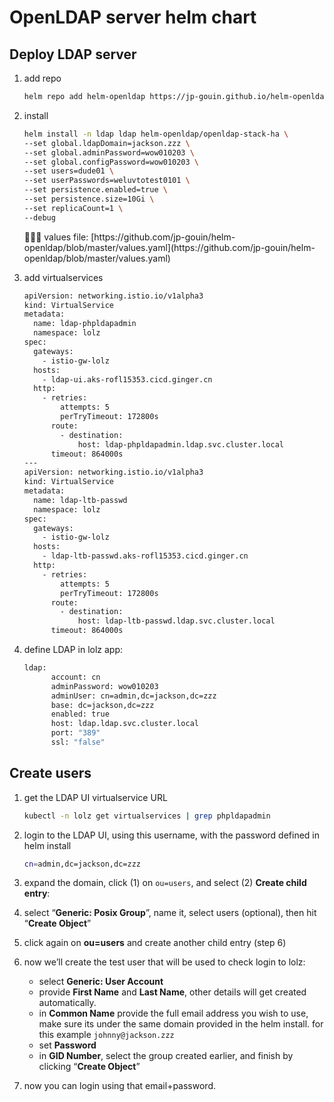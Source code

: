 # OpenLDAP server helm chart

## Deploy LDAP server

1. add repo
    
    ```bash
    helm repo add helm-openldap https://jp-gouin.github.io/helm-openldap
    ```
    
2. install
    
    ```bash
    helm install -n ldap ldap helm-openldap/openldap-stack-ha \
    --set global.ldapDomain=jackson.zzz \
    --set global.adminPassword=wow010203 \
    --set global.configPassword=wow010203 \
    --set users=dude01 \
    --set userPasswords=weluvtotest0101 \
    --set persistence.enabled=true \
    --set persistence.size=10Gi \
    --set replicaCount=1 \
    --debug
    ```
    
    <aside>
    👨🏻‍🚒 values file: [https://github.com/jp-gouin/helm-openldap/blob/master/values.yaml](https://github.com/jp-gouin/helm-openldap/blob/master/values.yaml)
    
    </aside>
    
3. add virtualservices
    
    ```bash
    apiVersion: networking.istio.io/v1alpha3
    kind: VirtualService
    metadata:
      name: ldap-phpldapadmin
      namespace: lolz
    spec:
      gateways:
        - istio-gw-lolz
      hosts:
        - ldap-ui.aks-rofl15353.cicd.ginger.cn
      http:
        - retries:
            attempts: 5
            perTryTimeout: 172800s
          route:
            - destination:
                host: ldap-phpldapadmin.ldap.svc.cluster.local
          timeout: 864000s
    ---
    apiVersion: networking.istio.io/v1alpha3
    kind: VirtualService
    metadata:
      name: ldap-ltb-passwd
      namespace: lolz
    spec:
      gateways:
        - istio-gw-lolz
      hosts:
        - ldap-ltb-passwd.aks-rofl15353.cicd.ginger.cn
      http:
        - retries:
            attempts: 5
            perTryTimeout: 172800s
          route:
            - destination:
                host: ldap-ltb-passwd.ldap.svc.cluster.local
          timeout: 864000s
    ```
    
4. define LDAP in lolz app:
    
    ```bash
    ldap:
          account: cn
          adminPassword: wow010203
          adminUser: cn=admin,dc=jackson,dc=zzz
          base: dc=jackson,dc=zzz
          enabled: true
          host: ldap.ldap.svc.cluster.local
          port: "389"
          ssl: "false"
    ```
    

## Create users

1. get the LDAP UI virtualservice URL
    
    ```bash
    kubectl -n lolz get virtualservices | grep phpldapadmin
    ```
    
2. login to the LDAP UI, using this username, with the password defined in helm install
    
    ```bash
    cn=admin,dc=jackson,dc=zzz
    ```
    
3. expand the domain, click (1) on `ou=users`, and select (2) **Create child entry**:
    
    
4. select “**Generic: Posix Group**”, name it, select users (optional), then hit “**Create Object**”
5. click again on **ou=users** and create another child entry (step 6)
6. now we’ll create the test user that will be used to check login to lolz:
    - select **Generic: User Account**
    - provide **First Name** and **Last Name**, other details will get created automatically.
    - in **Common Name** provide the full email address you wish to use, make sure its under the same domain provided in the helm install. for this example `johnny@jackson.zzz`
    - set **Password**
    - in **GID Number**, select the group created earlier, and finish by clicking “**Create Object**”
    
7. now you can login using that email+password.
